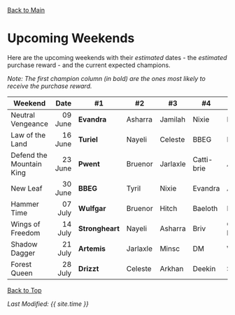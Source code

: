 [Back to Main](index.md)

# Upcoming Weekends

Here are the upcoming weekends with their *estimated* dates - the *estimated* purchase reward - and the current expected champions.

*Note: The first champion column (in bold) are the ones most likely to receive the purchase reward.*

| Weekend | Date | #1 | #2 | #3 | #4 | #5 | Reward |
|---|--:|---|---|---|---|---|---|
| Neutral Vengeance | 09 June | **Evandra** | Asharra | Jamilah | Nixie | Birdsong | Golden Epic |
| Law of the Land | 16 June | **Turiel** | Nayeli | Celeste | BBEG | Nordom | Golden Epic |
| Defend the Mountain King | 23 June | **Pwent** | Bruenor | Jarlaxle | Catti-brie | Artemis | Golden Epic |
| New Leaf | 30 June | **BBEG** | Tyril | Nixie | Evandra | Antrius | Golden Epic |
| Hammer Time | 07 July | **Wulfgar** | Bruenor | Hitch | Baeloth | Pwent | Golden Epic |
| Wings of Freedom | 14 July | **Strongheart** | Nayeli | Asharra | Briv | Catti-brie | Golden Epic |
| Shadow Dagger | 21 July | **Artemis** | Jarlaxle | Minsc | DM | Widdle | Golden Epic |
| Forest Queen | 28 July | **Drizzt** | Celeste | Arkhan | Deekin | Shandie | Golden Epic |

[Back to Top](#top)

*Last Modified: {{ site.time }}*
